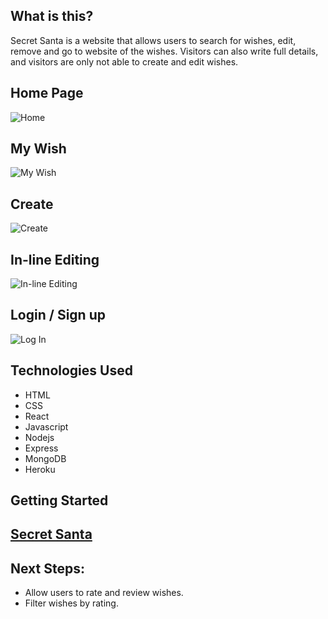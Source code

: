 ## What is this?

Secret Santa is a website that allows users to search for wishes, edit, remove and go to website of the wishes. Visitors can also write full details, and visitors are only not able to create and edit wishes. 

##
## Home Page
![Home](https://i.imgur.com/wKDnG9S.png)
## My Wish 
![My Wish](https://i.imgur.com/YXsK9IT.png)
## Create
![Create](https://i.imgur.com/HxDaXwu.png)
## In-line Editing
![In-line Editing](https://i.imgur.com/5chFgbY.png)
## Login / Sign up
![Log In](https://i.imgur.com/N4b8NrJ.png)

## Technologies Used
* HTML
* CSS
* React
* Javascript
* Nodejs
* Express
* MongoDB
* Heroku

## Getting Started

[Secret Santa](https://secret-santa1.herokuapp.com/)
---------------

## Next Steps:
- Allow users to rate and review wishes.
- Filter wishes by rating. 